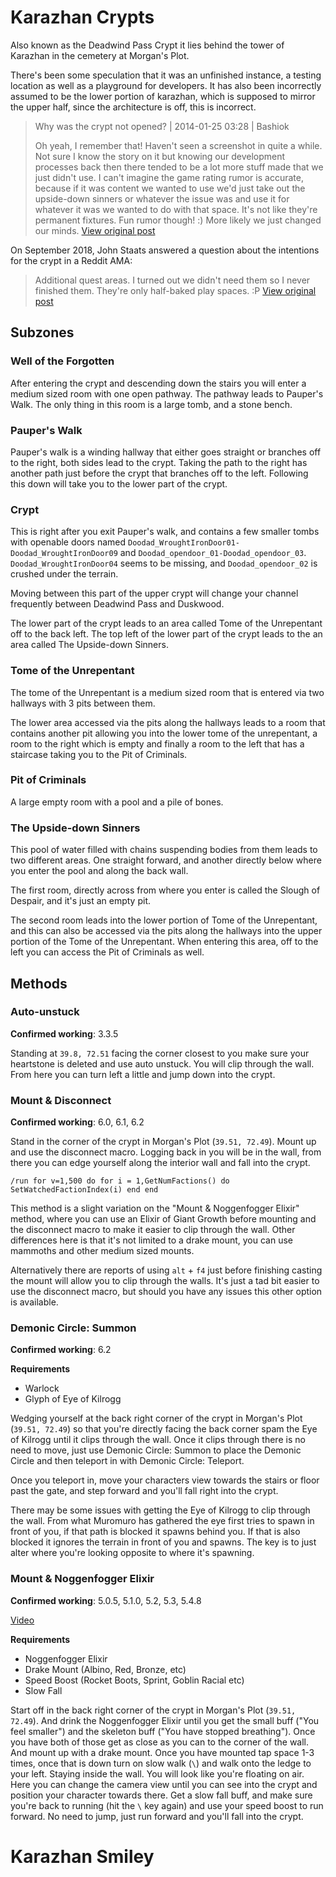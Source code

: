 # Karazhan Crypts

Also known as the Deadwind Pass Crypt it lies behind the tower of Karazhan in the cemetery at Morgan's Plot.

There's been some speculation that it was an unfinished instance, a testing location as well as a playground for developers. It has also been incorrectly assumed to be the lower portion of karazhan, which is supposed to mirror the upper half, since the architecture is off, this is incorrect.

> Why was the crypt not opened? | 2014-01-25 03:28 | Bashiok
> 
> Oh yeah, I remember that! Haven't seen a screenshot in quite a while. Not sure I know the story on it but knowing our development processes back then there tended to be a lot more stuff made that we just didn't use. I can't imagine the game rating rumor is accurate, because if it was content we wanted to use we'd just take out the upside-down sinners or whatever the issue was and use it for whatever it was we wanted to do with that space. It's not like they're permanent fixtures. Fun rumor though! :) More likely we just changed our minds.
> [View original post](http://us.battle.net/wow/en/forum/topic/11422622384#11 "View original post")

On September 2018, John Staats answered a question about the intentions for the crypt in a Reddit AMA:

> Additional quest areas. I turned out we didn't need them so I never finished them. They're only half-baked play spaces. :P
> [View original post](https://www.reddit.com/r/classicwow/comments/9fb2bo/john_staats_ama_author_of_the_world_of_warcraft/e5vqvv8/?context=3)

## Subzones

### Well of the Forgotten

After entering the crypt and descending down the stairs you will enter a medium sized room with one open pathway. The pathway leads to Pauper's Walk. The only thing in this room is a large tomb, and a stone bench.

### Pauper's Walk

Pauper's walk is a winding hallway that either goes straight or branches off to the right, both sides lead to the crypt. Taking the path to the right has another path just before the crypt that branches off to the left. Following this down will take you to the lower part of the crypt.

### Crypt

This is right after you exit Pauper's walk, and contains a few smaller tombs with openable doors named `Doodad_WroughtIronDoor01-Doodad_WroughtIronDoor09` and `Doodad_opendoor_01-Doodad_opendoor_03`. `Doodad_WroughtIronDoor04` seems to be missing, and `Doodad_opendoor_02` is crushed under the terrain.

Moving between this part of the upper crypt will change your channel frequently between Deadwind Pass and Duskwood.

The lower part of the crypt leads to an area called Tome of the Unrepentant off to the back left. The top left of the lower part of the crypt leads to the an area called The Upside-down Sinners.

### Tome of the Unrepentant

The tome of the Unrepentant is a medium sized room that is entered via two hallways with 3 pits between them.

The lower area accessed via the pits along the hallways leads to a room that contains another pit allowing you into the lower tome of the unrepentant, a room to the right which is empty and finally a room to the left that has a staircase taking you to the Pit of Criminals.

### Pit of Criminals

A large empty room with a pool and a pile of bones.

### The Upside-down Sinners

This pool of water filled with chains suspending bodies from them leads to two different areas. One straight forward, and another directly below where you enter the pool and along the back wall.

The first room, directly across from where you enter is called the Slough of Despair, and it's just an empty pit.

The second room leads into the lower portion of Tome of the Unrepentant, and this can also be accessed via the pits along the hallways into the upper portion of the Tome of the Unrepentant. When entering this area, off to the left you can access the Pit of Criminals as well.

## Methods

### Auto-unstuck

**Confirmed working**: 3.3.5

Standing at ```39.8, 72.51``` facing the corner closest to you make sure your heartstone is deleted and use auto unstuck. You will clip through the wall. From here you can turn left a little and jump down into the crypt.

### Mount & Disconnect

**Confirmed working**: 6.0, 6.1, 6.2

Stand in the corner of the crypt in Morgan's Plot (```39.51, 72.49```). Mount up and use the disconnect macro. Logging back in you will be in the wall, from there you can edge yourself along the interior wall and fall into the crypt.

`/run for v=1,500 do for i = 1,GetNumFactions() do SetWatchedFactionIndex(i) end end`

This method is a slight variation on the "Mount & Noggenfogger Elixir" method, where you can use an Elixir of Giant Growth before mounting and the disconnect macro to make it easier to clip through the wall. Other differences here is that it's not limited to a drake mount, you can use mammoths and other medium sized mounts.

Alternatively there are reports of using ```alt``` + ```f4``` just before finishing casting the mount will allow you to clip through the walls. It's just a tad bit easier to use the disconnect macro, but should you have any issues this other option is available.

### Demonic Circle: Summon

**Confirmed working**: 6.2

**Requirements**
* Warlock
* Glyph of Eye of Kilrogg

Wedging yourself at the back right corner of the crypt in Morgan's Plot (```39.51, 72.49```) so that you're directly facing the back corner spam the Eye of Kilrogg until it clips through the wall. Once it clips through there is no need to move, just use Demonic Circle: Summon to place the Demonic Circle and then teleport in with Demonic Circle: Teleport.

Once you teleport in, move your characters view towards the stairs or floor past the gate, and step forward and you'll fall right into the crypt.

There may be some issues with getting the Eye of Kilrogg to clip through the wall. From what Muromuro has gathered the eye first tries to spawn in front of you, if that path is blocked it spawns behind you. If that is also blocked it ignores the terrain in front of you and spawns. The key is to just alter where you're looking opposite to where it's spawning.

### Mount & Noggenfogger Elixir

**Confirmed working**: 5.0.5, 5.1.0, 5.2, 5.3, 5.4.8

[Video](https://www.youtube.com/watch?v=t5yJ7NEdE0o)

**Requirements**
* Noggenfogger Elixir
* Drake Mount (Albino, Red, Bronze, etc)
* Speed Boost (Rocket Boots, Sprint, Goblin Racial etc)
* Slow Fall

Start off in the back right corner of the crypt in Morgan's Plot (```39.51, 72.49```). And drink the Noggenfogger Elixir until you get the small buff ("You feel smaller") and the skeleton buff ("You have stopped breathing"). Once you have both of those get as close as you can to the corner of the wall. And mount up with a drake mount. Once you have mounted tap space 1-3 times, once that is down turn on slow walk (```\```) and walk onto the ledge to your left. Staying inside the wall. You will look like you're floating on air. Here you can change the camera view until you can see into the crypt and position your character towards there. Get a slow fall buff,  and make sure you're back to running (hit the ```\``` key again) and use your speed boost to run forward. No need to jump, just run forward and you'll fall into the crypt.

# Karazhan Smiley
